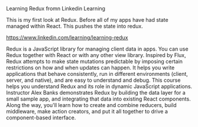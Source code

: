 Learning Redux fromn Linkedin Learning 

This is my first look at Redux. Before all of my apps have had state managed within React. This pushes the state into redux. 

https://www.linkedin.com/learning/learning-redux

Redux is a JavaScript library for managing client data in apps. You can use Redux together with React or with any other view library. Inspired by Flux, Redux attempts to make state mutations predictable by imposing certain restrictions on how and when updates can happen. It helps you write applications that behave consistently, run in different environments (client, server, and native), and are easy to understand and debug. This course helps you understand Redux and its role in dynamic JavaScript applications. Instructor Alex Banks demonstrates Redux by building the data layer for a small sample app, and integrating that data into existing React components. Along the way, you'll learn how to create and combine reducers, build middleware, make action creators, and put it all together to drive a component-based interface.
